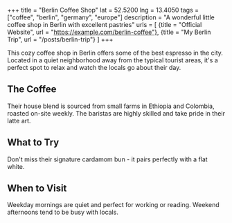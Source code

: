 +++
title = "Berlin Coffee Shop"
lat = 52.5200
lng = 13.4050
tags = ["coffee", "berlin", "germany", "europe"]
description = "A wonderful little coffee shop in Berlin with excellent pastries"
urls = [
  {title = "Official Website", url = "https://example.com/berlin-coffee"},
  {title = "My Berlin Trip", url = "/posts/berlin-trip"}
]
+++

This cozy coffee shop in Berlin offers some of the best espresso in the city. Located in a quiet neighborhood away from the typical tourist areas, it's a perfect spot to relax and watch the locals go about their day.

## The Coffee

Their house blend is sourced from small farms in Ethiopia and Colombia, roasted on-site weekly. The baristas are highly skilled and take pride in their latte art.

## What to Try

Don't miss their signature cardamom bun - it pairs perfectly with a flat white.

## When to Visit

Weekday mornings are quiet and perfect for working or reading. Weekend afternoons tend to be busy with locals.

